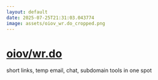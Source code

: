 ```yaml
---
layout: default
date: 2025-07-25T21:31:03.043774
image: assets/oiov_wr.do_cropped.png
---
```


# [oiov/wr.do](https://github.com/oiov/wr.do)

short links, temp email, chat, subdomain tools in one spot
